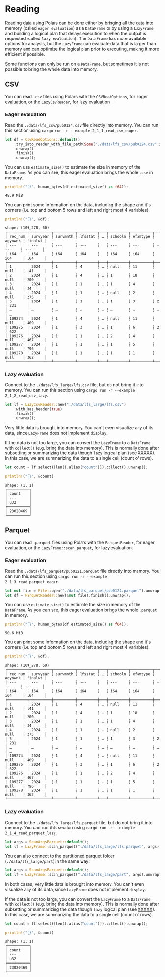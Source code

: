 # Reading

Reading data using Polars can be done either by bringing all the data into memory (called `eager evaluation`) as a `DataFrame` or by using a `LazyFrame` and building a logical plan that delays execution to when the output is requested (called `lazy evaluation`). The `DataFrame` has more available options for analysis, but the `LazyFrame` can evaluate data that is larger than memory and can optimize the logical plan prior to executing, making it more efficient if possible.

Some functions can only be run on a `DataFrame`, but sometimes it is not possible to bring the whole data into memory.

## CSV

You can read `.csv` files using Polars with the `CSVReadOptions`, for eager evaluation, or the `LazyCsvReader`, for lazy evaluation.

### Eager evaluation

Read the `./data/lfs_csv/pub0124.csv` file directly into memory. You can run this section using `cargo run -r --example 2_1_1_read_csv_eager`.

```rust
let df = CsvReadOptions::default()
    .try_into_reader_with_file_path(Some("./data/lfs_csv/pub0124.csv".into()))
    .unwrap()
    .finish()
    .unwrap();
```

You can use `estimate_size()` to estimate the size in memory of the `DataFrame`. As you can see, this eager evaluation brings the whole `.csv` in memory.

```rust
println!("{}", human_bytes(df.estimated_size() as f64));
```

```
48.9 MiB
```

You can print some information on the data, including the shape and it's corners (i.e. top and bottom 5 rows and left and right most 4 variables).

```rust
println!("{}", &df);
```

```
shape: (109_278, 60)
┌─────────┬──────────┬──────────┬─────────┬───┬─────────┬──────────┬─────────┬─────────┐
│ rec_num ┆ survyear ┆ survmnth ┆ lfsstat ┆ … ┆ schooln ┆ efamtype ┆ agyownk ┆ finalwt │
│ ---     ┆ ---      ┆ ---      ┆ ---     ┆   ┆ ---     ┆ ---      ┆ ---     ┆ ---     │
│ i64     ┆ i64      ┆ i64      ┆ i64     ┆   ┆ i64     ┆ i64      ┆ i64     ┆ i64     │
╞═════════╪══════════╪══════════╪═════════╪═══╪═════════╪══════════╪═════════╪═════════╡
│ 1       ┆ 2024     ┆ 1        ┆ 4       ┆ … ┆ null    ┆ 11       ┆ null    ┆ 141     │
│ 2       ┆ 2024     ┆ 1        ┆ 4       ┆ … ┆ 1       ┆ 18       ┆ null    ┆ 200     │
│ 3       ┆ 2024     ┆ 1        ┆ 1       ┆ … ┆ 1       ┆ 4        ┆ null    ┆ 34      │
│ 4       ┆ 2024     ┆ 1        ┆ 1       ┆ … ┆ null    ┆ 2        ┆ null    ┆ 275     │
│ 5       ┆ 2024     ┆ 1        ┆ 1       ┆ … ┆ 1       ┆ 3        ┆ 2       ┆ 231     │
│ …       ┆ …        ┆ …        ┆ …       ┆ … ┆ …       ┆ …        ┆ …       ┆ …       │
│ 109274  ┆ 2024     ┆ 1        ┆ 4       ┆ … ┆ null    ┆ 11       ┆ null    ┆ 409     │
│ 109275  ┆ 2024     ┆ 1        ┆ 3       ┆ … ┆ 1       ┆ 6        ┆ 2       ┆ 622     │
│ 109276  ┆ 2024     ┆ 1        ┆ 1       ┆ … ┆ 2       ┆ 4        ┆ null    ┆ 467     │
│ 109277  ┆ 2024     ┆ 1        ┆ 1       ┆ … ┆ 1       ┆ 5        ┆ null    ┆ 796     │
│ 109278  ┆ 2024     ┆ 1        ┆ 1       ┆ … ┆ 1       ┆ 1        ┆ null    ┆ 362     │
└─────────┴──────────┴──────────┴─────────┴───┴─────────┴──────────┴─────────┴─────────┘
```

### Lazy evaluation

Connect to the `./data/lfs_large/lfs.csv` file, but do not bring it into memory. You can run this section using `cargo run -r --example 2_1_2_read_csv_lazy`.

```rust
let lf = LazyCsvReader::new("./data/lfs_large/lfs.csv")
    .with_has_header(true)
    .finish()
    .unwrap();
```

Very little data is brought into memory. You can't even visualize any of its data, since `LazyFrame` does not implement `display`.

If the data is not too large, you can convert the `LazyFrame` to a `DataFrame` with `collect()` (e.g. bring the data into memory). This is normally done after subsetting or summarizing the data though `lazy` logical plan (see [XXXXX]()). In this case, we are summarizing the data to a single cell (count of rows).

```rust
let count = lf.select([len().alias("count")]).collect().unwrap();

println!("{}", &count)
```

```
shape: (1, 1)
┌──────────┐
│ count    │
│ ---      │
│ u32      │
╞══════════╡
│ 23020469 │
└──────────┘
```

## Parquet

You can read `.parquet` files using Polars with the `ParquetReader`, for eager evaluation, or the `LazyFrame::scan_parquet`, for lazy evaluation.

### Eager evaluation

Read the `./data/lfs_parquet/pub0121.parquet` file directly into memory. You can run this section using `cargo run -r --example 2_1_3_read_parquet_eager`.

```rust
let mut file = File::open("./data/lfs_parquet/pub0124.parquet").unwrap();
let df = ParquetReader::new(&mut file).finish().unwrap();
```

You can use `estimate_size()` to estimate the size in memory of the `DataFrame`. As you can see, this eager evaluation brings the whole `.parquet` in memory.

```rust
println!("{}", human_bytes(df.estimated_size() as f64));
```

```
50.6 MiB
```

You can print some information on the data, including the shape and it's corners (i.e. top and bottom 5 rows and left and right most 4 variables).

```rust
println!("{}", &df);
```

```
shape: (109_278, 60)
┌─────────┬──────────┬──────────┬─────────┬───┬─────────┬──────────┬─────────┬─────────┐
│ rec_num ┆ survyear ┆ survmnth ┆ lfsstat ┆ … ┆ schooln ┆ efamtype ┆ agyownk ┆ finalwt │
│ ---     ┆ ---      ┆ ---      ┆ ---     ┆   ┆ ---     ┆ ---      ┆ ---     ┆ ---     │
│ i64     ┆ i64      ┆ i64      ┆ i64     ┆   ┆ i64     ┆ i64      ┆ i64     ┆ i64     │
╞═════════╪══════════╪══════════╪═════════╪═══╪═════════╪══════════╪═════════╪═════════╡
│ 1       ┆ 2024     ┆ 1        ┆ 4       ┆ … ┆ null    ┆ 11       ┆ null    ┆ 141     │
│ 2       ┆ 2024     ┆ 1        ┆ 4       ┆ … ┆ 1       ┆ 18       ┆ null    ┆ 200     │
│ 3       ┆ 2024     ┆ 1        ┆ 1       ┆ … ┆ 1       ┆ 4        ┆ null    ┆ 34      │
│ 4       ┆ 2024     ┆ 1        ┆ 1       ┆ … ┆ null    ┆ 2        ┆ null    ┆ 275     │
│ 5       ┆ 2024     ┆ 1        ┆ 1       ┆ … ┆ 1       ┆ 3        ┆ 2       ┆ 231     │
│ …       ┆ …        ┆ …        ┆ …       ┆ … ┆ …       ┆ …        ┆ …       ┆ …       │
│ 109274  ┆ 2024     ┆ 1        ┆ 4       ┆ … ┆ null    ┆ 11       ┆ null    ┆ 409     │
│ 109275  ┆ 2024     ┆ 1        ┆ 3       ┆ … ┆ 1       ┆ 6        ┆ 2       ┆ 622     │
│ 109276  ┆ 2024     ┆ 1        ┆ 1       ┆ … ┆ 2       ┆ 4        ┆ null    ┆ 467     │
│ 109277  ┆ 2024     ┆ 1        ┆ 1       ┆ … ┆ 1       ┆ 5        ┆ null    ┆ 796     │
│ 109278  ┆ 2024     ┆ 1        ┆ 1       ┆ … ┆ 1       ┆ 1        ┆ null    ┆ 362     │
└─────────┴──────────┴──────────┴─────────┴───┴─────────┴──────────┴─────────┴─────────┘
```

### Lazy evaluation

Connect to the `./data/lfs_large/lfs.parquet` file, but do not bring it into memory. You can run this section using `cargo run -r --example 2_1_4_read_parquet_lazy`.

```rust
let args = ScanArgsParquet::default();
let lf = LazyFrame::scan_parquet("./data/lfs_large/lfs.parquet", args).unwrap();
```

You can also connect to the partitioned parquet folder (`./data/lfs_large/part`) in the same way:

```rust
let args = ScanArgsParquet::default();
let lf = LazyFrame::scan_parquet("./data/lfs_large/part", args).unwrap();
```

In both cases, very little data is brought into memory. You can't even visualize any of its data, since `LazyFrame` does not implement `display`.

If the data is not too large, you can convert the `LazyFrame` to a `DataFrame` with `collect()` (e.g. bring the data into memory). This is normally done after subsetting or summarizing the data though `lazy` logical plan (see [XXXXX]()). In this case, we are summarizing the data to a single cell (count of rows).

```rust
let count = lf.select([len().alias("count")]).collect().unwrap();

println!("{}", &count)
```

```
shape: (1, 1)
┌──────────┐
│ count    │
│ ---      │
│ u32      │
╞══════════╡
│ 23020469 │
└──────────┘
```

